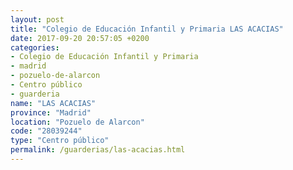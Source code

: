 ```yaml
---
layout: post
title: "Colegio de Educación Infantil y Primaria LAS ACACIAS"
date: 2017-09-20 20:57:05 +0200
categories:
- Colegio de Educación Infantil y Primaria
- madrid
- pozuelo-de-alarcon
- Centro público
- guarderia
name: "LAS ACACIAS"
province: "Madrid"
location: "Pozuelo de Alarcon"
code: "28039244"
type: "Centro público"
permalink: /guarderias/las-acacias.html
---
```

